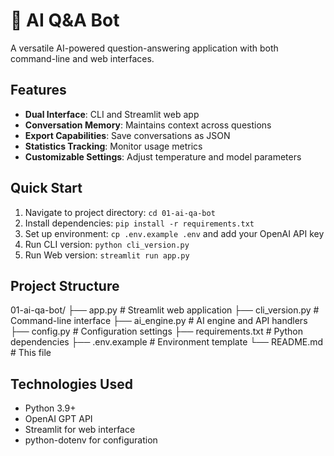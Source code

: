 # 🤖 AI Q&A Bot

A versatile AI-powered question-answering application with both command-line and web interfaces.

## Features

- **Dual Interface**: CLI and Streamlit web app
- **Conversation Memory**: Maintains context across questions
- **Export Capabilities**: Save conversations as JSON
- **Statistics Tracking**: Monitor usage metrics
- **Customizable Settings**: Adjust temperature and model parameters

## Quick Start

1. Navigate to project directory: `cd 01-ai-qa-bot`
2. Install dependencies: `pip install -r requirements.txt`
3. Set up environment: `cp .env.example .env` and add your OpenAI API key
4. Run CLI version: `python cli_version.py`
5. Run Web version: `streamlit run app.py`


## Project Structure

01-ai-qa-bot/
├── app.py # Streamlit web application
├── cli_version.py # Command-line interface
├── ai_engine.py # AI engine and API handlers
├── config.py # Configuration settings
├── requirements.txt # Python dependencies
├── .env.example # Environment template
└── README.md # This file



## Technologies Used

- Python 3.9+
- OpenAI GPT API
- Streamlit for web interface
- python-dotenv for configuration